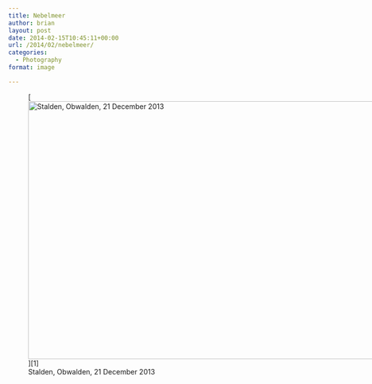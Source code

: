 ```yaml
---
title: Nebelmeer
author: brian
layout: post
date: 2014-02-15T10:45:11+00:00
url: /2014/02/nebelmeer/
categories:
  - Photography
format: image

---
```

<figure id="attachment_1055" style="width: 1024px" class="wp-caption aligncenter">[<img class="size-full wp-image-1055" alt="Stalden, Obwalden, 21 December 2013" src="https://trammell.ch/wp-content/uploads/2014/02/IMG_7817.jpg" width="1024" height="519" srcset="https://trammell.ch/wp-content/uploads/2014/02/IMG_7817.jpg 1024w, https://trammell.ch/wp-content/uploads/2014/02/IMG_7817-480x243.jpg 480w" sizes="(max-width: 1024px) 100vw, 1024px" />][1]<figcaption class="wp-caption-text">Stalden, Obwalden, 21 December 2013</figcaption></figure>

 [1]: https://trammell.ch/wp-content/uploads/2014/02/IMG_7817.jpg